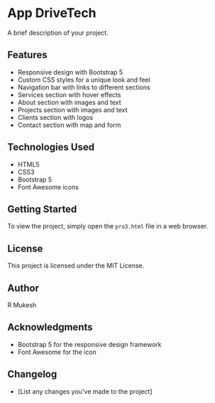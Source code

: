 App DriveTech
================

A brief description of your project.

**Features**
-----------

* Responsive design with Bootstrap 5
* Custom CSS styles for a unique look and feel
* Navigation bar with links to different sections
* Services section with hover effects
* About section with images and text
* Projects section with images and text
* Clients section with logos
* Contact section with map and form

**Technologies Used**
--------------------

* HTML5
* CSS3
* Bootstrap 5
* Font Awesome icons

**Getting Started**
---------------

To view the project, simply open the `pro3.html` file in a web browser.

**License**
-------

This project is licensed under the MIT License.

**Author**
------

R Mukesh

**Acknowledgments**
---------------

* Bootstrap 5 for the responsive design framework
* Font Awesome for the icon




**Changelog**
-----------

* [List any changes you've made to the project]
